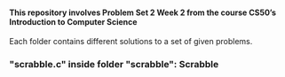 <h4>This repository involves Problem Set 2 Week 2 from the course CS50’s Introduction to Computer Science</h4>

Each folder contains different solutions to a set of given problems.

<h3>"scrabble.c" inside folder "scrabble": Scrabble</h3>
